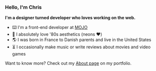 ### Hello, I'm Chris

**I'm a designer turned developer who loves working on the web.**

- ⌨️ I'm a front-end developer at [MOJO](https://mojopsg.com)
- 🌃 I absolutely love '80s aesthetics (neons ❤️)
- 🌎 I was born in France to Danish parents and live in the United States
- ⏳ I occasionally make music or write reviews about movies and video games

Want to know more? Check out my [About page](https://chriskirknielsen.com/about/) on my portfolio.
